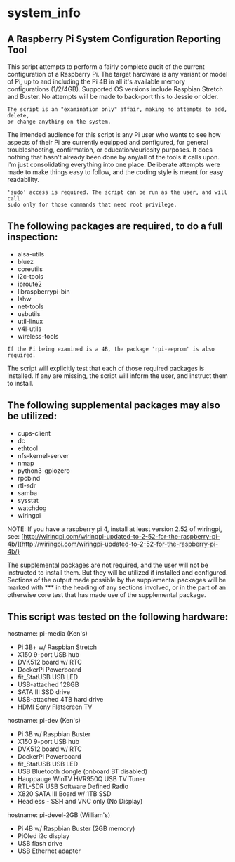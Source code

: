 # system_info
## A Raspberry Pi System Configuration Reporting Tool

This script attempts to perform a fairly complete audit of the current configuration of a Raspberry Pi. The target hardware is any variant or model of Pi, up to and including the Pi 4B in all it's available memory configurations (1/2/4GB). Supported OS versions include Raspbian Stretch and Buster. No attempts will be made to back-port this to Jessie or older.
```
The script is an "examination only" affair, making no attempts to add, delete,
or change anything on the system.
```
The intended audience for this script is any Pi user who wants to see how aspects of their Pi are currently equipped and configured, for general troubleshooting, confirmation, or education/curiosity purposes. It does nothing that hasn't already been done by any/all of the tools it calls upon. I'm just consolidating everything into one place. Deliberate attempts were made to make things easy to follow, and the coding style is meant for easy readability.
```
'sudo' access is required. The script can be run as the user, and will call
sudo only for those commands that need root privilege.
```
## The following packages are required, to do a full inspection:

- alsa-utils
- bluez
- coreutils
- i2c-tools
- iproute2
- libraspberrypi-bin
- lshw
- net-tools
- usbutils
- util-linux
- v4l-utils
- wireless-tools
```
If the Pi being examined is a 4B, the package 'rpi-eeprom' is also required.
```
The script will explicitly test that each of those required packages is installed. If any are missing, the script will inform the user, and instruct them to install.

## The following supplemental packages may also be utilized:

- cups-client
- dc
- ethtool
- nfs-kernel-server
- nmap
- python3-gpiozero
- rpcbind
- rtl-sdr
- samba
- sysstat
- watchdog
- wiringpi

NOTE: If you have a raspberry pi 4, install at least version 2.52 of wiringpi, see:
[http://wiringpi.com/wiringpi-updated-to-2-52-for-the-raspberry-pi-4b/](http://wiringpi.com/wiringpi-updated-to-2-52-for-the-raspberry-pi-4b/)

The supplemental packages are not required, and the user will not be instructed to install them. But they will be utilized if installed and configured. Sections of the output made possible by the supplemental packages will be marked with *** in the heading of any sections involved, or in the part of an otherwise core test that has made use of the supplemental package.

## This script was tested on the following hardware:

hostname: pi-media (Ken's)
- Pi 3B+ w/ Raspbian Stretch
- X150 9-port USB hub
- DVK512 board w/ RTC
- DockerPi Powerboard
- fit_StatUSB USB LED
- USB-attached 128GB
- SATA III SSD drive
- USB-attached 4TB hard drive
- HDMI Sony Flatscreen TV

hostname: pi-dev (Ken's)
- Pi 3B w/ Raspbian Buster
- X150 9-port USB hub
- DVK512 board w/ RTC
- DockerPi Powerboard
- fit_StatUSB USB LED
- USB Bluetooth dongle (onboard BT disabled)
- Hauppauge WinTV HVR950Q USB TV Tuner
- RTL-SDR USB Software Defined Radio
- X820 SATA III Board w/ 1TB SSD
- Headless - SSH and VNC only (No Display)

hostname: pi-devel-2GB (William's)
- Pi 4B w/ Raspbian Buster (2GB memory)
- PiOled i2c display
- USB flash drive
- USB Ethernet adapter
